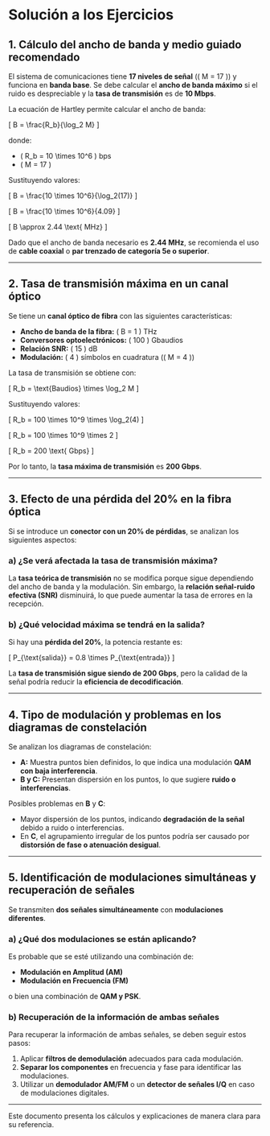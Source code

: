 # Solución a los Ejercicios

## 1. Cálculo del ancho de banda y medio guiado recomendado

El sistema de comunicaciones tiene **17 niveles de señal** (\( M = 17 \)) y funciona en **banda base**. Se debe calcular el **ancho de banda máximo** si el ruido es despreciable y la **tasa de transmisión** es de **10 Mbps**.

La ecuación de Hartley permite calcular el ancho de banda:

\[
B = \frac{R_b}{\log_2 M}
\]

donde:

- \( R_b = 10 \times 10^6 \) bps
- \( M = 17 \)

Sustituyendo valores:

\[
B = \frac{10 \times 10^6}{\log_2(17)}
\]

\[
B = \frac{10 \times 10^6}{4.09}
\]

\[
B \approx 2.44 \text{ MHz}
\]

Dado que el ancho de banda necesario es **2.44 MHz**, se recomienda el uso de **cable coaxial** o **par trenzado de categoría 5e o superior**.

---

## 2. Tasa de transmisión máxima en un canal óptico

Se tiene un **canal óptico de fibra** con las siguientes características:

- **Ancho de banda de la fibra:** \( B = 1 \) THz
- **Conversores optoelectrónicos:** \( 100 \) Gbaudios
- **Relación SNR:** \( 15 \) dB
- **Modulación:** \( 4 \) símbolos en cuadratura (\( M = 4 \))

La tasa de transmisión se obtiene con:

\[
R_b = \text{Baudios} \times \log_2 M
\]

Sustituyendo valores:

\[
R_b = 100 \times 10^9 \times \log_2(4)
\]

\[
R_b = 100 \times 10^9 \times 2
\]

\[
R_b = 200 \text{ Gbps}
\]

Por lo tanto, la **tasa máxima de transmisión** es **200 Gbps**.

---

## 3. Efecto de una pérdida del 20% en la fibra óptica

Si se introduce un **conector con un 20% de pérdidas**, se analizan los siguientes aspectos:

### a) ¿Se verá afectada la tasa de transmisión máxima?

La **tasa teórica de transmisión** no se modifica porque sigue dependiendo del ancho de banda y la modulación. Sin embargo, la **relación señal-ruido efectiva (SNR)** disminuirá, lo que puede aumentar la tasa de errores en la recepción.

### b) ¿Qué velocidad máxima se tendrá en la salida?

Si hay una **pérdida del 20%**, la potencia restante es:

\[
P_{\text{salida}} = 0.8 \times P_{\text{entrada}}
\]

La **tasa de transmisión sigue siendo de 200 Gbps**, pero la calidad de la señal podría reducir la **eficiencia de decodificación**.

---

## 4. Tipo de modulación y problemas en los diagramas de constelación

Se analizan los diagramas de constelación:

- **A:** Muestra puntos bien definidos, lo que indica una modulación **QAM con baja interferencia**.
- **B y C:** Presentan dispersión en los puntos, lo que sugiere **ruido o interferencias**.

Posibles problemas en **B** y **C**:
- Mayor dispersión de los puntos, indicando **degradación de la señal** debido a ruido o interferencias.
- En **C**, el agrupamiento irregular de los puntos podría ser causado por **distorsión de fase o atenuación desigual**.

---

## 5. Identificación de modulaciones simultáneas y recuperación de señales

Se transmiten **dos señales simultáneamente** con **modulaciones diferentes**.

### a) ¿Qué dos modulaciones se están aplicando?

Es probable que se esté utilizando una combinación de:

- **Modulación en Amplitud (AM)**
- **Modulación en Frecuencia (FM)**  

o bien una combinación de **QAM y PSK**.

### b) Recuperación de la información de ambas señales

Para recuperar la información de ambas señales, se deben seguir estos pasos:

1. Aplicar **filtros de demodulación** adecuados para cada modulación.
2. **Separar los componentes** en frecuencia y fase para identificar las modulaciones.
3. Utilizar un **demodulador AM/FM** o un **detector de señales I/Q** en caso de modulaciones digitales.

---

Este documento presenta los cálculos y explicaciones de manera clara para su referencia.
